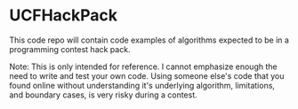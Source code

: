 # UCFHackPack
This code repo will contain code examples of algorithms expected to be in a programming contest hack pack.

Note: This is only intended for reference. I cannot emphasize enough the need to write and test your own code. Using someone else's code that you found online without understanding it's underlying algorithm, limitations, and boundary cases, is very risky during a contest.
